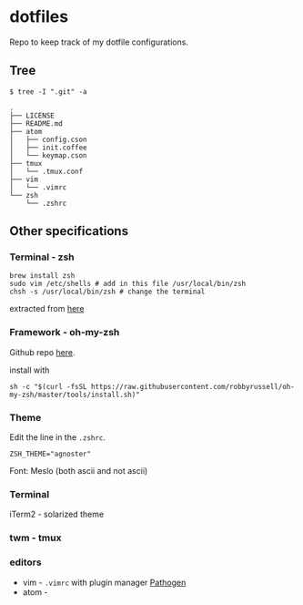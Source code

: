 # dotfiles
Repo to keep track of my dotfile configurations. 

## Tree

```
$ tree -I ".git" -a

.
├── LICENSE
├── README.md
├── atom
│   ├── config.cson
│   ├── init.coffee
│   └── keymap.cson
├── tmux
│   └── .tmux.conf
├── vim
│   └── .vimrc
└── zsh
    └── .zshrc
```

## Other specifications

### Terminal - zsh

```
brew install zsh
sudo vim /etc/shells # add in this file /usr/local/bin/zsh
chsh -s /usr/local/bin/zsh # change the terminal
```

extracted from [here](http://zanshin.net/2013/09/03/how-to-use-homebrew-zsh-instead-of-max-os-x-default/)

### Framework - oh-my-zsh

Github repo [here](https://github.com/robbyrussell/oh-my-zsh).

install with 

```
sh -c "$(curl -fsSL https://raw.githubusercontent.com/robbyrussell/oh-my-zsh/master/tools/install.sh)"
```
### Theme 

Edit the line in the `.zshrc`.

```
ZSH_THEME="agnoster"
```
Font: Meslo (both ascii and not ascii)

### Terminal

iTerm2 - solarized theme

### twm - tmux

### editors

* vim - `.vimrc` with plugin manager [Pathogen](https://github.com/tpope/vim-pathogen)
* atom - 


